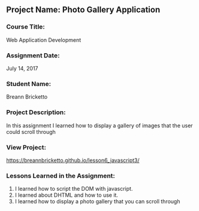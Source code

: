 ## Project Name:  Photo Gallery Application

### Course Title:
Web Application Development

### Assignment Date:  
July 14, 2017

### Student Name:  
Breann Bricketto

### Project Description:
In this assignment I learned how to display a gallery of images that the user could scroll through

### View Project:
https://breannbricketto.github.io/lesson6_javascript3/

### Lessons Learned in the Assignment:
1. I learned how to script the DOM with javascript.
2. I learned about DHTML and how to use it.
3. I learned how to display a photo gallery that you can scroll through
